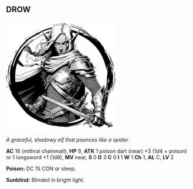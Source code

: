 ## DROW

![](images/drow.webp)

_A graceful, shadowy elf that pounces like a spider._

**AC** 16 (mithral chainmail), **HP** 9, **ATK** 1 poison dart (near) +3 (1d4 + poison) or 1 longsword +1 (1d8), **MV** near, **S** 0 **D** 3 **C** 0 **I** 1 **W** 1 **Ch** 1, **AL** C, **LV** 2

**Poison:** DC 15 CON or sleep.

**Sunblind:** Blinded in bright light.

